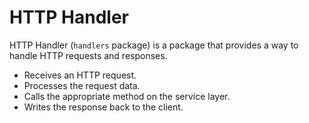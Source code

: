 # HTTP Handler

HTTP Handler (`handlers` package) is a package that provides a way to handle HTTP requests and responses.

- Receives an HTTP request.
- Processes the request data.
- Calls the appropriate method on the service layer.
- Writes the response back to the client.
